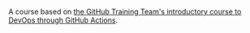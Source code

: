 A course based on [the GitHub Training Team's introductory course to DevOps through GitHub Actions](https://lab.github.com/githubtraining/github-actions:-hello-world).